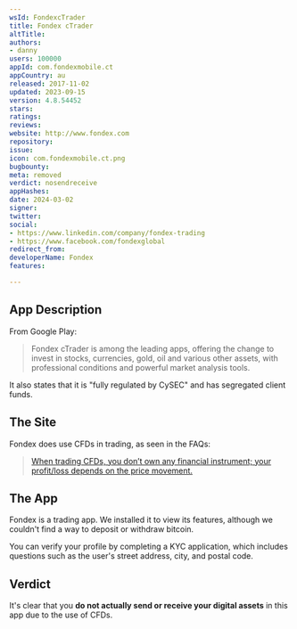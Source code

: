 ```yaml
---
wsId: FondexcTrader
title: Fondex cTrader
altTitle: 
authors:
- danny
users: 100000
appId: com.fondexmobile.ct
appCountry: au
released: 2017-11-02
updated: 2023-09-15
version: 4.8.54452
stars: 
ratings: 
reviews: 
website: http://www.fondex.com
repository: 
issue: 
icon: com.fondexmobile.ct.png
bugbounty: 
meta: removed
verdict: nosendreceive
appHashes: 
date: 2024-03-02
signer: 
twitter: 
social:
- https://www.linkedin.com/company/fondex-trading
- https://www.facebook.com/fondexglobal
redirect_from: 
developerName: Fondex
features: 

---
```


## App Description
From Google Play:

> Fondex cTrader is among the leading apps, offering the change to invest in stocks, currencies, gold, oil and various other assets, with professional conditions and powerful market analysis tools.

It also states that it is "fully regulated by CySEC" and has segregated client funds.

## The Site

Fondex does use CFDs in trading, as seen in the FAQs:

> [When trading CFDs, you don’t own any financial instrument; your profit/loss depends on the price movement.](https://fondex.com/en/faq/trading)

## The App
Fondex is a trading app. We installed it to view its features, although we couldn't find a way to deposit or withdraw bitcoin.

You can verify your profile by completing a KYC application, which includes questions such as the user's street address, city, and postal code.

## Verdict
It's clear that you **do not actually send or receive your digital assets** in this app due to the use of CFDs. 
